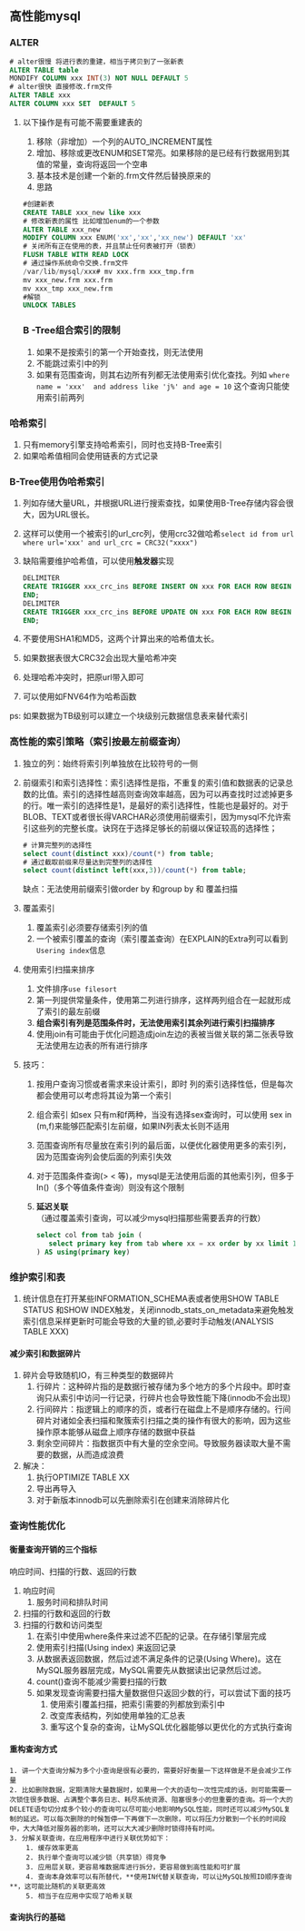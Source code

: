 ## 高性能mysql

### ALTER 

```sql
# alter很慢 将进行表的重建，相当于拷贝到了一张新表
ALTER TABLE table
MONDIFY COLUMN xxx INT(3) NOT NULL DEFAULT 5
# alter很快 直接修改.frm文件
ALTER TABLE xxx
ALTER COLUMN xxx SET  DEFAULT 5
```

1. 以下操作是有可能不需要重建表的

   1. 移除（非增加）一个列的AUTO_INCREMENT属性
   2. 增加、移除或更改ENUM和SET常亮。如果移除的是已经有行数据用到其值的常量，查询将返回一个空串
   3. 基本技术是创建一个新的.frm文件然后替换原来的
   4. 思路

   ```sql
   #创建新表
   CREATE TABLE xxx_new like xxx
   # 修改新表的属性 比如增加enum的一个参数
   ALTER TABLE xxx_new 
   MODIFY COLUMN xxx ENUM('xx','xx','xx_new') DEFAULT 'xx'
   # 关闭所有正在使用的表，并且禁止任何表被打开（锁表）
   FLUSH TABLE WITH READ LOCK
   # 通过操作系统命令交换.frm文件
   /var/lib/mysql/xxx# mv xxx.frm xxx_tmp.frm
   mv xxx_new.frm xxx.frm
   mv xxx_tmp xxx_new.frm
   #解锁
   UNLOCK TABLES
   ```

   ### B -Tree组合索引的限制

   1. 如果不是按索引的第一个开始查找，则无法使用
   2. 不能跳过索引中的列
   3. 如果有范围查询，则其右边所有列都无法使用索引优化查找。列如 `where name = 'xxx'  and address like 'j%' and age = 10` 这个查询只能使用索引前两列

### 哈希索引

   1. 只有memory引擎支持哈希索引，同时也支持B-Tree索引
   2. 如果哈希值相同会使用链表的方式记录

### B-Tree使用伪哈希索引

   1. 列如存储大量URL，并根据URL进行搜索查找，如果使用B-Tree存储内容会很大，因为URL很长。

   2. 这样可以使用一个被索引的url_crc列，使用crc32做哈希`select id from url where url='xxx' and url_crc = CRC32("xxxx")`

   3. 缺陷需要维护哈希值，可以使用**触发器**实现

      ```sql
      DELIMITER
      CREATE TRIGGER xxx_crc_ins BEFORE INSERT ON xxx FOR EACH ROW BEGIN SET NEW.url_crc = crc32(NEW.url)
      END;
      DELIMITER
      CREATE TRIGGER xxx_crc_ins BEFORE UPDATE ON xxx FOR EACH ROW BEGIN SET NEW.url_crc = crc32(NEW.url)
      END;
      ```

   4. 不要使用SHA1和MD5，这两个计算出来的哈希值太长。

   5. 如果数据表很大CRC32会出现大量哈希冲突

   6. 处理哈希冲突时，把原url带入即可

   7. 可以使用如FNV64作为哈希函数

   ps: 如果数据为TB级别可以建立一个块级别元数据信息表来替代索引

   ### 高性能的索引策略（索引按最左前缀查询）

   1. 独立的列：始终将索引列单独放在比较符号的一侧

   2. 前缀索引和索引选择性：索引选择性是指，不重复的索引值和数据表的记录总数的比值。索引的选择性越高则查询效率越高，因为可以再查找时过滤掉更多的行。唯一索引的选择性是1，是最好的索引选择性，性能也是最好的。对于BLOB、TEXT或者很长得VARCHAR必须使用前缀索引，因为mysql不允许索引这些列的完整长度。诀窍在于选择足够长的前缀以保证较高的选择性；

      ```sql
      # 计算完整列的选择性
      select count(distinct xxx)/count(*) from table;
      # 通过截取前缀来尽量达到完整列的选择性
      select count(distinct left(xxx,3))/count(*) from table;
      ```

      缺点：无法使用前缀索引做order by 和group by 和 覆盖扫描

   3. 覆盖索引

      1. 覆盖索引必须要存储索引列的值
      2. 一个被索引覆盖的查询（索引覆盖查询）在EXPLAIN的Extra列可以看到`Usering index`信息

   4. 使用索引扫描来排序

      1. 文件排序`use filesort`
      2. 第一列提供常量条件，使用第二列进行排序，这样两列组合在一起就形成了索引的最左前缀
      3. **组合索引有列是范围条件时，无法使用索引其余列进行索引扫描排序**
      4. 使用join有可能由于优化问题造成join左边的表被当做关联的第二张表导致无法使用左边表的所有进行排序

   5. 技巧：

      1. 按用户查询习惯或者需求来设计索引，即时 列的索引选择性低，但是每次都会使用可以考虑将其设为第一个索引

      2. 组合索引 如sex 只有m和f两种，当没有选择sex查询时，可以使用 sex in (m,f)来能够匹配索引左前缀，如果IN列表太长则不适用

      3. 范围查询所有尽量放在索引列的最后面，以便优化器使用更多的索引列，因为范围查询列会使后面的列索引失效

      4. 对于范围条件查询(> < 等)，mysql是无法使用后面的其他索引列，但多于In()（多个等值条件查询）则没有这个限制

      5. **延迟关联**（通过覆盖索引查询，可以减少mysql扫描那些需要丢弃的行数）

         ```sql
         select col from tab join (
         	select primary key from tab where xx = xx order by xx limit 100000,10
         ) AS using(primary key)
         ```


### 维护索引和表

1. 统计信息在打开某些INFORMATION_SCHEMA表或者使用SHOW TABLE STATUS 和SHOW INDEX触发，关闭innodb_stats_on_metadata来避免触发索引信息采样更新时可能会导致的大量的锁,必要时手动触发(ANALYSIS TABLE XXX)

#### 减少索引和数据碎片

1. 碎片会导致随机IO，有三种类型的数据碎片
   1. 行碎片：这种碎片指的是数据行被存储为多个地方的多个片段中。即时查询只从索引中访问一行记录，行碎片也会导致性能下降(innodb不会出现)
   2. 行间碎片：指逻辑上的顺序的页，或者行在磁盘上不是顺序存储的。行间碎片对诸如全表扫描和聚簇索引扫描之类的操作有很大的影响，因为这些操作原本能够从磁盘上顺序存储的数据中获益
   3. 剩余空间碎片：指数据页中有大量的空余空间。导致服务器读取大量不需要的数据，从而造成浪费
2. 解决：
   1. 执行OPTIMIZE TABLE XX
   2. 导出再导入
   3. 对于新版本innodb可以先删除索引在创建来消除碎片化

### 查询性能优化

#### 衡量查询开销的三个指标

响应时间、扫描的行数、返回的行数

1. 响应时间
   1. 服务时间和排队时间
2. 扫描的行数和返回的行数
3. 扫描的行数和访问类型
   1. 在索引中使用where条件来过滤不匹配的记录。在存储引擎层完成
   2. 使用索引扫描(Using index) 来返回记录
   3. 从数据表返回数据，然后过滤不满足条件的记录(Using Where)。这在MySQL服务器层完成，MySQL需要先从数据读出记录然后过滤。
   4. count()查询不能减少需要扫描的行数
   5. 如果发现查询需要扫描大量数据但只返回少数的行，可以尝试下面的技巧
      1. 使用索引覆盖扫描，把索引需要的列都放到索引中
      2. 改变库表结构，列如使用单独的汇总表
      3. 重写这个复杂的查询，让MySQL优化器能够以更优化的方式执行查询

#### 重构查询方式

 	1. 讲一个大查询分解为多个小查询是很有必要的，需要好好衡量一下这样做是不是会减少工作量
 	2. 比如删除数据，定期清除大量数据时，如果用一个大的语句一次性完成的话，则可能需要一次锁住很多数据、占满整个事务日志、耗尽系统资源、阻塞很多小的但重要的查询。将一个大的DELETE语句切分成多个较小的查询可以尽可能小地影响MySQL性能，同时还可以减少MySQL复制的延迟。可以每次删除的时候暂停一下再做下一次删除，可以将压力分散到一个长的时间段中，大大降低对服务器的影响，还可以大大减少删除时锁得持有时间。
 	3. 分解关联查询，在应用程序中进行关联优势如下：
      	1. 缓存效率更高
      	2. 执行单个查询可以减少锁（共享锁）得竞争
      	3. 应用层关联，更容易堆数据库进行拆分，更容易做到高性能和可扩展
      	4. 查询本身效率可以有所替代，**使用IN代替关联查询，可以让MySQL按照ID顺序查询**，这可能比随机的关联更高效
      	5. 相当于在应用中实现了哈希关联

#### 查询执行的基础





